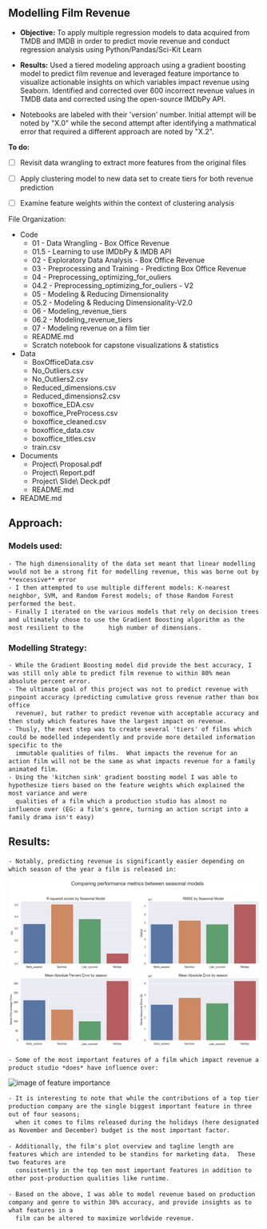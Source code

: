 ## Modelling Film Revenue 

- **Objective:** To apply multiple regression models to data acquired from TMDB and IMDB in order to predict movie revenue and conduct regression analysis using Python/Pandas/Sci-Kit Learn

- **Results:** Used a tiered modeling approach using a gradient boosting model to predict film revenue and leveraged feature importance to visualize actionable insights on which variables impact revenue using Seaborn.  Identified and corrected over 600 incorrect revenue values in TMDB  data and corrected using the open-source IMDbPy API.


- Notebooks are labeled with their 'version' number.  Initial attempt will be noted by "X.0" while the second attempt after identifying a mathmatical error that required a different approach are noted by "X.2".  

**To do:**

- [ ] Revisit data wrangling to extract more features from the original files

- [ ] Apply clustering model to new data set to create tiers for both revenue prediction

- [ ] Examine feature weights within the context of clustering analysis

File Organization:

- Code
  - 01 - Data Wrangling - Box Office Revenue
  - 01.5 - Learning to use IMDbPy & IMDB API
  - 02 - Exploratory Data Analysis - Box Office Revenue
  - 03 - Preprocessing and Training - Predicting Box Office Revenue
  - 04 - Preprocessing_optimizing_for_ouliers
  - 04.2 - Preprocessing_optimizing_for_ouliers - V2
  - 05 - Modeling & Reducing Dimensionality
  - 05.2 - Modeling & Reducing Dimensionality-V2.0
  - 06 - Modeling_revenue_tiers
  - 06.2 - Modeling_revenue_tiers
  - 07 - Modeling revenue on a film tier
  - README.md
  - Scratch notebook for capstone visualizations & statistics
- Data
  - BoxOfficeData.csv
  - No_Outliers.csv
  - No_Outliers2.csv
  - Reduced_dimensions.csv
  - Reduced_dimensions2.csv
  - boxoffice_EDA.csv
  - boxoffice_PreProcess.csv
  - boxoffice_cleaned.csv
  - boxoffice_data.csv
  - boxoffice_titles.csv
  - train.csv
- Documents
  - Project\ Proposal.pdf
  - Project\ Report.pdf
  - Project\ Slide\ Deck.pdf
  - README.md
- README.md



## Approach:

### Models used:
 
    - The high dimensionality of the data set meant that linear modelling would not be a strong fit for modelling revenue, this was borne out by **excessive** error
    - I then attempted to use multiple different models: K-nearest neighbor, SVM, and Random Forest models; of those Random Forest performed the best.
    - Finally I iterated on the various models that rely on decision trees and ultimately chose to use the Gradient Boosting algorithm as the most resilient to the       high number of dimensions.
    
### Modelling Strategy:

    - While the Gradient Boosting model did provide the best accuracy, I was still only able to predict film revenue to within 80% mean absolute percent error.
    - The ultimate goal of this project was not to predict revenue with pinpoint accuracy (predicting cumulative gross revenue rather than box office
      revenue), but rather to predict revenue with acceptable accuracy and then study which features have the largest impact on revenue. 
    - Thusly, the next step was to create several 'tiers' of films which could be modelled independently and provide more detailed information specific to the
      immutable qualities of films.  What impacts the revenue for an action film will not be the same as what impacts revenue for a family animated film.
    - Using the 'kitchen sink' gradient boosting model I was able to hypothesize tiers based on the feature weights which explained the most variance and were
      qualities of a film which a production studio has almost no influence over (EG: a film's genre, turning an action script into a family drama isn't easy)
      
## Results:
    
    - Notably, predicting revenue is significantly easier depending on which season of the year a film is released in: 
    
![image of seasonal accuracy](https://raw.githubusercontent.com/NickD-Dean/Springboard/main/Capstone%20Project%202/Documents/Seasonal%20error.png)

    - Some of the most important features of a film which impact revenue a product studio *does* have influence over: 
    
![image of feature importance](https://raw.githubusercontent.com/NickD-Dean/Springboard/main/Capstone%20Project%202/Documents/Feature%importance.png)
    
    - It is interesting to note that while the contributions of a top tier production company are the single biggest important feature in three out of four seasons;
      when it comes to films released during the holidays (here designated as November and December) budget is the most important factor.
      
    - Additionally, the film's plot overview and tagline length are features which are intended to be standins for marketing data.  These two features are
      consistently in the top ten most important features in addition to other post-production qualities like runtime. 
      
    - Based on the above, I was able to model revenue based on production company and genre to within 30% accuracy, and provide insights as to what features in a 
      film can be altered to maximize worldwide revenue.
